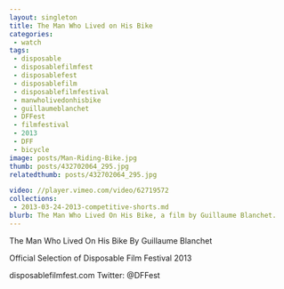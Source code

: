 ```yaml
---
layout: singleton
title: The Man Who Lived on His Bike
categories:
 - watch
tags:
 - disposable
 - disposablefilmfest
 - disposablefest
 - disposablefilm
 - disposablefilmfestival
 - manwholivedonhisbike
 - guillaumeblanchet
 - DFFest
 - filmfestival
 - 2013
 - DFF
 - bicycle
image: posts/Man-Riding-Bike.jpg
thumb: posts/432702064_295.jpg
relatedthumb: posts/432702064_295.jpg

video: //player.vimeo.com/video/62719572
collections:
 - 2013-03-24-2013-competitive-shorts.md
blurb: The Man Who Lived On His Bike, a film by Guillaume Blanchet.
---
```


The Man Who Lived On His Bike
By Guillaume Blanchet

Official Selection of Disposable Film Festival 2013

disposablefilmfest.com
Twitter: @DFFest